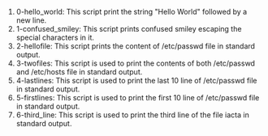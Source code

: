 1. 0-hello_world: This script print the string "Hello World" followed by a new line.
2. 1-confused_smiley: This script prints confused smiley escaping the special characters in it.
3. 2-hellofile: This script prints the content of /etc/passwd file in standard output.
4. 3-twofiles: This script is used to print the contents of both /etc/passwd and /etc/hosts file in standard output.
5. 4-lastlines: This script is used to print the last 10 line of /etc/passwd file in standard output.
6. 5-firstlines: This script is used to print the first 10 line of /etc/passwd file in standard output.
7. 6-third_line: This script is used to print the third line of the file iacta in standard output.

